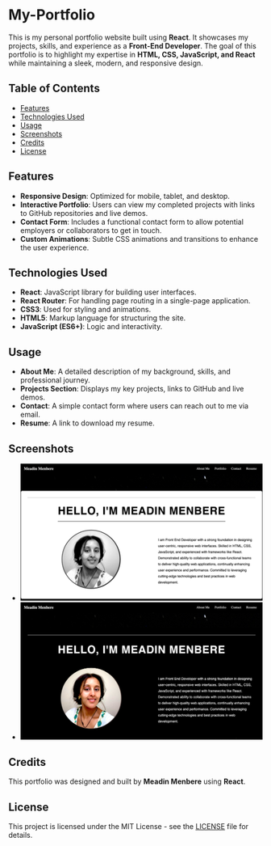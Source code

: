 # My-Portfolio

This is my personal portfolio website built using **React**. It showcases my projects, skills, and experience as a **Front-End Developer**. The goal of this portfolio is to highlight my expertise in **HTML, CSS, JavaScript, and React** while maintaining a sleek, modern, and responsive design.

## Table of Contents

- [Features](#features)
- [Technologies Used](#technologies-used)
- [Usage](#usage)
- [Screenshots](#screenshots)
- [Credits](#credits)
- [License](#license)

## Features

- **Responsive Design**: Optimized for mobile, tablet, and desktop.
- **Interactive Portfolio**: Users can view my completed projects with links to GitHub repositories and live demos.
- **Contact Form**: Includes a functional contact form to allow potential employers or collaborators to get in touch.
- **Custom Animations**: Subtle CSS animations and transitions to enhance the user experience.

## Technologies Used

- **React**: JavaScript library for building user interfaces.
- **React Router**: For handling page routing in a single-page application.
- **CSS3**: Used for styling and animations.
- **HTML5**: Markup language for structuring the site.
- **JavaScript (ES6+)**: Logic and interactivity.

## Usage

- **About Me**: A detailed description of my background, skills, and professional journey.
- **Projects Section**: Displays my key projects, links to GitHub and live demos.
- **Contact**: A simple contact form where users can reach out to me via email.
- **Resume**: A link to download my resume.


## Screenshots


- ![Screenshots](/src/assets/images/ssofwebsite/whiteeffect.png)
- ![Screenshots](/src/assets/images/ssofwebsite/blackeffect.png)

## Credits

This portfolio was designed and built by **Meadin Menbere** using **React**.

## License

This project is licensed under the MIT License - see the [LICENSE](LICENSE) file for details.

